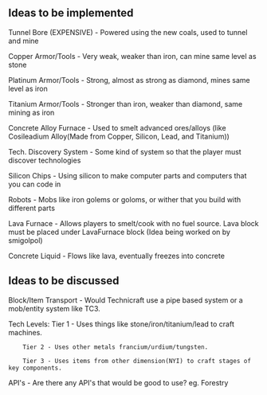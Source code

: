 ## Ideas to be implemented

Tunnel Bore (EXPENSIVE) - Powered using the new coals, used to tunnel and mine

Copper Armor/Tools - Very weak, weaker than iron, can mine same level as stone

Platinum Armor/Tools - Strong, almost as strong as diamond, mines same level as iron

Titanium Armor/Tools - Stronger than iron, weaker than diamond, same mining as iron

Concrete Alloy Furnace - Used to smelt advanced ores/alloys (like Cosileadium Alloy(Made from Copper, Silicon, Lead, and Titanium))

Tech. Discovery System - Some kind of system so that the player must discover technologies

Silicon Chips - Using silicon to make computer parts and computers that you can code in

Robots - Mobs like iron golems or goloms, or wither that you build with different parts

Lava Furnace - Allows players to smelt/cook with no fuel source. Lava block must be placed under LavaFurnace block (Idea being worked on by smigolpol)

Concrete Liquid - Flows like lava, eventually freezes into concrete


## Ideas to be discussed

Block/Item Transport - Would Technicraft use a pipe based system or a mob/entity system like TC3.

Tech Levels:
        Tier 1 - Uses things like stone/iron/titanium/lead to craft machines.
        
        Tier 2 - Uses other metals francium/urdium/tungsten.
        
        Tier 3 - Uses items from other dimension(NYI) to craft stages of key components.

API's - Are there any API's that would be good to use? eg. Forestry

